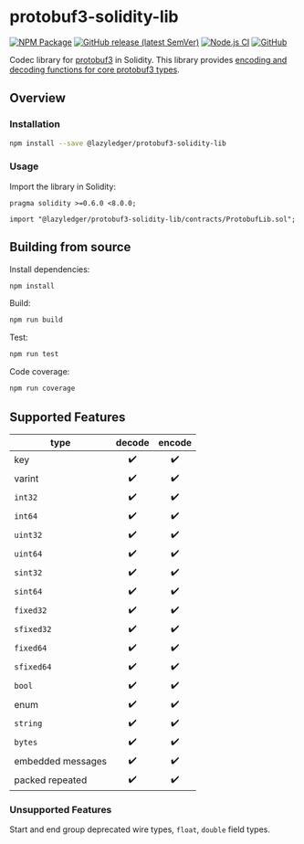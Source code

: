 # protobuf3-solidity-lib

[![NPM Package](https://img.shields.io/npm/v/@lazyledger/protobuf3-solidity-lib)](https://www.npmjs.org/package/@lazyledger/protobuf3-solidity-lib)
[![GitHub release (latest SemVer)](https://img.shields.io/github/v/release/lazyledger/protobuf3-solidity-lib)](https://github.com/lazyledger/protobuf3-solidity-lib/releases)
[![Node.js CI](https://github.com/lazyledger/protobuf3-solidity-lib/workflows/Node.js%20CI/badge.svg)](https://github.com/lazyledger/protobuf3-solidity-lib/actions?query=workflow%3A%22Node.js+CI%22)
[![GitHub](https://img.shields.io/github/license/lazyledger/protobuf3-solidity-lib)](https://github.com/lazyledger/protobuf3-solidity-lib/blob/master/LICENSE)

Codec library for [protobuf3](https://developers.google.com/protocol-buffers) in Solidity. This library provides [encoding and decoding functions for core protobuf3 types](https://developers.google.com/protocol-buffers/docs/encoding).

## Overview

### Installation

```sh
npm install --save @lazyledger/protobuf3-solidity-lib
```

### Usage

Import the library in Solidity:

```solidity
pragma solidity >=0.6.0 <8.0.0;

import "@lazyledger/protobuf3-solidity-lib/contracts/ProtobufLib.sol";
```

## Building from source

Install dependencies:

```sh
npm install
```

Build:

```sh
npm run build
```

Test:

```sh
npm run test
```

Code coverage:

```sh
npm run coverage
```

## Supported Features

| type              | decode | encode |
| ----------------- | :----: | :----: |
| key               |   ✔️   |   ✔️   |
| varint            |   ✔️   |   ✔️   |
| `int32`           |   ✔️   |   ✔️   |
| `int64`           |   ✔️   |   ✔️   |
| `uint32`          |   ✔️   |   ✔️   |
| `uint64`          |   ✔️   |   ✔️   |
| `sint32`          |   ✔️   |   ✔️   |
| `sint64`          |   ✔️   |   ✔️   |
| `fixed32`         |   ✔️   |   ✔️   |
| `sfixed32`        |   ✔️   |   ✔️   |
| `fixed64`         |   ✔️   |   ✔️   |
| `sfixed64`        |   ✔️   |   ✔️   |
| `bool`            |   ✔️   |   ✔️   |
| enum              |   ✔️   |   ✔️   |
| `string`          |   ✔️   |   ✔️   |
| `bytes`           |   ✔️   |   ✔️   |
| embedded messages |   ✔️   |   ✔️   |
| packed repeated   |   ✔️   |   ✔️   |

### Unsupported Features

Start and end group deprecated wire types, `float`, `double` field types.
